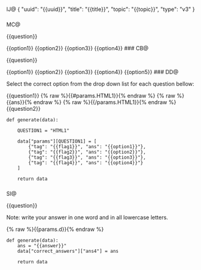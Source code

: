 ###
IJ@
{
  "uuid": "{{uuid}}",
  "title": "{{title}}",
  "topic": "{{topic}}",
  "type": "v3" 
}
###
MC@
<pl-question-panel>
  <p>{{question}}</p>
</pl-question-panel>
<pl-multiple-choice answers-name="acc" weight="1">
  <pl-answer correct="{{flag1}}">{{option1}}</pl-answer>
  <pl-answer correct="{{flag2}}">{{option2}}</pl-answer>
  <pl-answer correct="{{flag3}}">{{option3}}</pl-answer>
  <pl-answer correct="{{flag4}}">{{option4}}</pl-answer>
</pl-multiple-choice>
###
CB@
<pl-question-panel>
<p>
  {{question}}
</p>
</pl-question-panel>
<pl-checkbox answers-name="select" hide-letter-keys="true" >
  <pl-answer correct="{{flag1}}">{{option1}}</pl-answer>
  <pl-answer correct="{{flag2}}">{{option2}}</pl-answer>
  <pl-answer correct="{{flag3}}">{{option3}}</pl-answer>
  <pl-answer correct="{{flag4}}">{{option4}}</pl-answer>
  <pl-answer correct="{{flag5}}">{{option5}}</pl-answer>
  
</pl-checkbox>
###
DD@
<pl-question-panel>
  <p>
    Select the correct option from the drop down list for each question bellow:
  </p>
</pl-question-panel>
<p>
  {{question1}}
  <pl-dropdown answers-name="HTML1">
    {% raw %}{{#params.HTML1}}{% endraw %}
        <pl-answer correct="{% raw %}{{tag}}{% endraw %}">{% raw %}{{ans}}{% endraw %}</pl-answer>
    {% raw %}{{/params.HTML1}}{% endraw %}
  </pl-dropdown> 
  {{question2}}
</p>

```
def generate(data):

    QUESTION1 = "HTML1"

    data["params"][QUESTION1] = [
        {"tag": "{{flag1}}", "ans": "{{option1}}"},
        {"tag": "{{flag2}}", "ans": "{{option2}}"},
        {"tag": "{{flag3}}", "ans": "{{option3}}"},
        {"tag": "{{flag4}}", "ans": "{{option4}}"}
    ]

    return data
```
###
SI@
<pl-question-panel>
  <p> {{question}}
  </p>
  <p>Note: write your answer in one word and in all lowercase letters.</p>

  <pl-code language="html">
  {% raw %}{{params.d}}{% endraw %}
  </pl-code>
</pl-question-panel>

<p>
  <pl-string-input answers-name="ans4" remove-spaces="true">
  </pl-string-input>
</p>

```
def generate(data):
    ans = "{{answer}}"
    data["correct_answers"]["ans4"] = ans

    return data
```
###